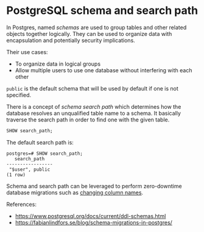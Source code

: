 # PostgreSQL schema and search path

In Postgres, named _schemas_ are used to group tables and other related objects
together logically. They can be used to organize data with encapsulation and
potentially security implications.

Their use cases:
- To organize data in logical groups
- Allow multiple users to use one database without interfering with each other

`public` is the default schema that will be used by default if one is not
specified.

There is a concept of _schema search path_ which determines how the database
resolves an unqualified table name to a schema. It basically traverse the search
path in order to find one with the given table.

```sql
SHOW search_path;
```

The default search path is:

```
postgres=# SHOW search_path;
   search_path
-----------------
 "$user", public
(1 row)
```

Schema and search path can be leveraged to perform zero-downtime database
migrations such as [changing column names](https://fabianlindfors.se/blog/schema-migrations-in-postgres/).

References:
- https://www.postgresql.org/docs/current/ddl-schemas.html
- https://fabianlindfors.se/blog/schema-migrations-in-postgres/
